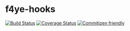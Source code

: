 # f4ye-hooks

[![Build Status](https://travis-ci.org/B1gF4ceC4t/f4ye-hooks.svg?branch=main)](https://travis-ci.org/github/B1gF4ceC4t/f4ye-hooks)
[![Coverage Status](https://coveralls.io/repos/github/B1gF4ceC4t/f4ye-hooks/badge.svg?branch=main)](https://coveralls.io/github/B1gF4ceC4t/f4ye-hooks?branch=main)
[![Commitizen friendly](https://img.shields.io/badge/commitizen-friendly-brightgreen.svg)](http://commitizen.github.io/cz-cli/)